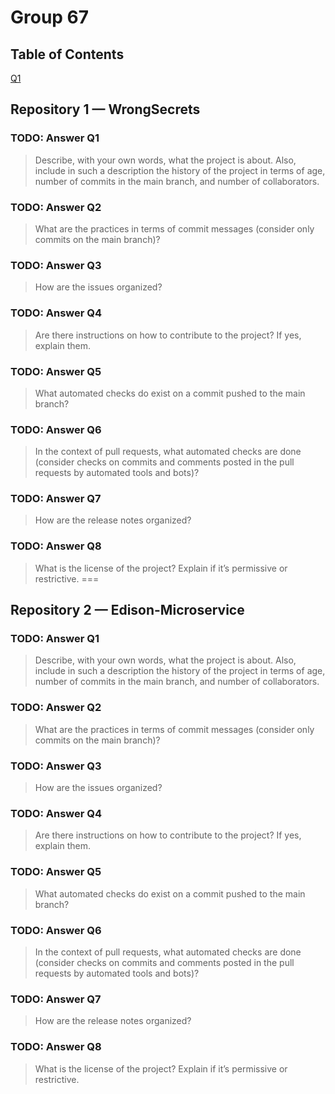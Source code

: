 # Group 67

## Table of Contents
[Q1](#todo:-answer-q2-1)
## Repository 1 — WrongSecrets
### TODO: Answer Q1
> Describe, with your own words, what the project is about. Also, include in such a description the history of the project in terms of age, number of commits in the main branch, and number of collaborators.

### TODO: Answer Q2
> What are the practices in terms of commit messages (consider only commits on the main branch)?

### TODO: Answer Q3
> How are the issues organized?

### TODO: Answer Q4
> Are there instructions on how to contribute to the project? If yes, explain them.

### TODO: Answer Q5
> What automated checks do exist on a commit pushed to the main branch?

### TODO: Answer Q6
> In the context of pull requests, what automated checks are done (consider checks on commits and comments posted in the pull requests by automated tools and bots)?

### TODO: Answer Q7
> How are the release notes organized?

### TODO: Answer Q8
> What is the license of the project? Explain if it’s permissive or restrictive.
=== 
## Repository 2 — Edison-Microservice
### TODO: Answer Q1
> Describe, with your own words, what the project is about. Also, include in such a description the history of the project in terms of age, number of commits in the main branch, and number of collaborators.

### TODO: Answer Q2
> What are the practices in terms of commit messages (consider only commits on the main branch)?

### TODO: Answer Q3
> How are the issues organized?

### TODO: Answer Q4
> Are there instructions on how to contribute to the project? If yes, explain them.

### TODO: Answer Q5
> What automated checks do exist on a commit pushed to the main branch?

### TODO: Answer Q6
> In the context of pull requests, what automated checks are done (consider checks on commits and comments posted in the pull requests by automated tools and bots)?

### TODO: Answer Q7
> How are the release notes organized?

### TODO: Answer Q8
> What is the license of the project? Explain if it’s permissive or restrictive.
